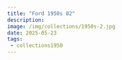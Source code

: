 ```yaml
---
title: "Ford 1950s 02"
description: 
image: /img/collections/1950s-2.jpg
date: 2025-05-23
tags: 
 - collections1950
---
```


